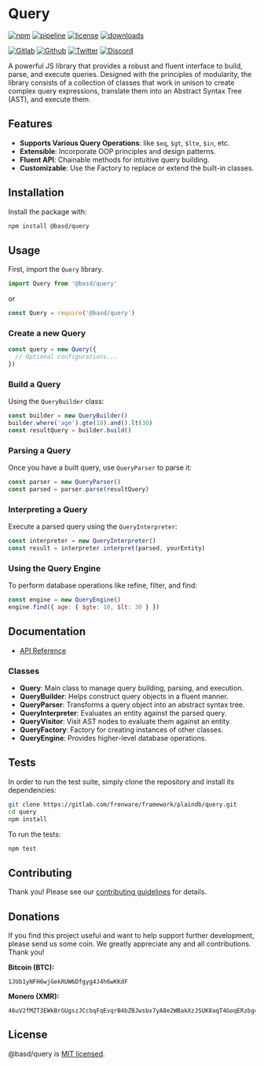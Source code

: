 # Query

[![npm](https://img.shields.io/npm/v/@basd/query?style=flat&logo=npm)](https://www.npmjs.com/package/@basd/query)
[![pipeline](https://gitlab.com/frenware/framework/plaindb/query/badges/master/pipeline.svg)](https://gitlab.com/frenware/framework/plaindb/query/-/pipelines)
[![license](https://img.shields.io/npm/l/@basd/query)](https://gitlab.com/frenware/framework/plaindb/query/-/blob/master/LICENSE)
[![downloads](https://img.shields.io/npm/dw/@basd/query)](https://www.npmjs.com/package/@basd/query) 

[![Gitlab](https://img.shields.io/badge/Gitlab%20-%20?logo=gitlab&color=%23383a40)](https://gitlab.com/frenware/framework/plaindb/query)
[![Github](https://img.shields.io/badge/Github%20-%20?logo=github&color=%23383a40)](https://github.com/basedwon/query)
[![Twitter](https://img.shields.io/badge/@basdwon%20-%20?logo=twitter&color=%23383a40)](https://twitter.com/basdwon)
[![Discord](https://img.shields.io/badge/Basedwon%20-%20?logo=discord&color=%23383a40)](https://discordapp.com/users/basedwon)

A powerful JS library that provides a robust and fluent interface to build, parse, and execute queries. Designed with the principles of modularity, the library consists of a collection of classes that work in unison to create complex query expressions, translate them into an Abstract Syntax Tree (AST), and execute them. 

## Features

- **Supports Various Query Operations**: like `$eq`, `$gt`, `$lte`, `$in`, etc.
- **Extensible**: Incorporate OOP principles and design patterns.
- **Fluent API**: Chainable methods for intuitive query building.
- **Customizable**: Use the Factory to replace or extend the built-in classes.

## Installation

Install the package with:

```bash
npm install @basd/query
```

## Usage

First, import the `Query` library.

```js
import Query from '@basd/query'
```
or
```js
const Query = require('@basd/query')
```

### Create a new Query

```javascript
const query = new Query({
  // Optional configurations...
})
```

### Build a Query

Using the `QueryBuilder` class:

```javascript
const builder = new QueryBuilder()
builder.where('age').gte(18).and().lt(30)
const resultQuery = builder.build()
```

### Parsing a Query

Once you have a built query, use `QueryParser` to parse it:

```javascript
const parser = new QueryParser()
const parsed = parser.parse(resultQuery)
```

### Interpreting a Query

Execute a parsed query using the `QueryInterpreter`:

```javascript
const interpreter = new QueryInterpreter()
const result = interpreter.interpret(parsed, yourEntity)
```

### Using the Query Engine

To perform database operations like refine, filter, and find:

```javascript
const engine = new QueryEngine()
engine.find({ age: { $gte: 18, $lt: 30 } })
```

## Documentation

- [API Reference](/docs/api.md)

### Classes

- **Query**: Main class to manage query building, parsing, and execution.
- **QueryBuilder**: Helps construct query objects in a fluent manner.
- **QueryParser**: Transforms a query object into an abstract syntax tree.
- **QueryInterpreter**: Evaluates an entity against the parsed query.
- **QueryVisitor**: Visit AST nodes to evaluate them against an entity.
- **QueryFactory**: Factory for creating instances of other classes.
- **QueryEngine**: Provides higher-level database operations.

## Tests

In order to run the test suite, simply clone the repository and install its dependencies:

```bash
git clone https://gitlab.com/frenware/framework/plaindb/query.git
cd query
npm install
```

To run the tests:

```bash
npm test
```

## Contributing

Thank you! Please see our [contributing guidelines](/docs/contributing.md) for details.

## Donations

If you find this project useful and want to help support further development, please send us some coin. We greatly appreciate any and all contributions. Thank you!

**Bitcoin (BTC):**
```
1JUb1yNFH6wjGekRUW6Dfgyg4J4h6wKKdF
```

**Monero (XMR):**
```
46uV2fMZT3EWkBrGUgszJCcbqFqEvqrB4bZBJwsbx7yA8e2WBakXzJSUK8aqT4GoqERzbg4oKT2SiPeCgjzVH6VpSQ5y7KQ
```

## License

@basd/query is [MIT licensed](https://gitlab.com/frenware/framework/plaindb/query/-/blob/master/LICENSE).
